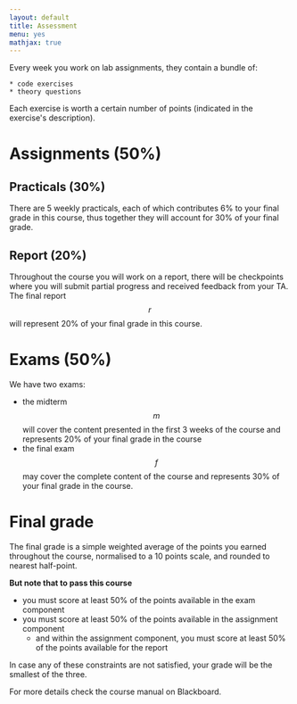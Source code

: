 ```yaml
---
layout: default
title: Assessment
menu: yes
mathjax: true
---
```


Every week you work on lab assignments, they contain a bundle of:

    * code exercises
    * theory questions

Each exercise is worth a certain number of points (indicated in the exercise's description).

# Assignments (50%)

## Practicals (30%)

There are 5 weekly practicals, each of which contributes 6% to your final grade in this course, thus together they will account for 30% of your final grade.

## Report (20%)

Throughout the course you will work on a report, there will be checkpoints where you will submit partial progress and received feedback from your TA. The final report $$r$$ will represent 20% of your final grade in this course.


# Exams (50%)

We have two exams:

* the midterm $$m$$ will cover the content presented in the first 3 weeks of the course and represents 20% of your final grade in the course
* the final exam $$f$$ may cover the complete content of the course and represents 30% of your final grade in the course.

# Final grade

The final grade is a simple weighted average of the points you earned throughout the course, normalised to a 10 points scale, and rounded to nearest half-point. 

**But note that to pass this course**

* you must score at least 50% of the points available in the exam component 
* you must score at least 50% of the points available in the assignment component
    * and within the assignment component, you must score at least 50% of the points available for the report

In case any of these constraints are not satisfied, your grade will be the smallest of the three.

For more details check the course manual on Blackboard. 
